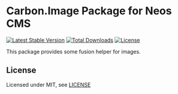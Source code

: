 Carbon.Image Package for Neos CMS
=================================

[![Latest Stable Version](https://poser.pugx.org/carbon/image/v/stable)](https://packagist.org/packages/carbon/image)
[![Total Downloads](https://poser.pugx.org/carbon/image/downloads)](https://packagist.org/packages/carbon/image)
[![License](https://poser.pugx.org/carbon/image/license)](https://packagist.org/packages/carbon/image)

This package provides some fusion helper for images.


License
-------

Licensed under MIT, see [LICENSE](LICENSE)
